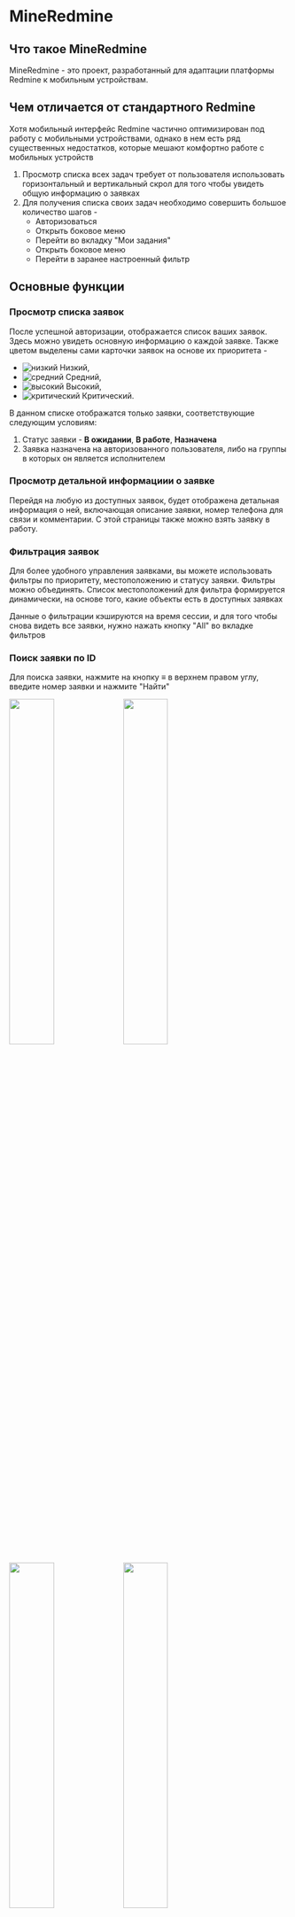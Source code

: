 # MineRedmine

## Что такое MineRedmine
MineRedmine - это проект, разработанный для адаптации платформы Redmine к мобильным устройствам.

## Чем отличается от стандартного Redmine
Хотя мобильный интерфейс Redmine частично оптимизирован под работу с мобильными устройствами, однако в нем есть ряд существенных недостатков, которые мешают комфортно работе с мобильных устройств 
1. Просмотр списка всех задач требует от пользователя использовать горизонтальный и вертикальный скрол для того чтобы увидеть общую информацию о заявках
2. Для получения списка своих задач необходимо совершить большое количество шагов -
   * Авторизоваться
   * Открыть боковое меню
   * Перейти во вкладку "Мои задания"
   * Открыть боковое меню
   * Перейти в заранее настроенный фильтр


## Основные функции

### Просмотр списка заявок
После успешной авторизации, отображается список ваших заявок. Здесь можно увидеть основную информацию о каждой заявке. Также цветом выделены сами карточки заявок на основе их приоритета - 
- ![низкий](https://placehold.it/15/2ad667/000000?text=+) Низкий,
- ![средний](https://placehold.it/15/3a63d9/000000?text=+) Средний,
- ![высокий](https://placehold.it/15/fff333/000000?text=+) Высокий,
-  ![критический](https://placehold.it/15/b03a3e/000000?text=+) Критический.

 В данном списке отображатся только заявки, соответствующие следующим условиям:
 1. Статус заявки - **В ожидании**, **В работе**, **Назначена**
 2. Заявка назначена на авторизованного пользователя, либо на группы в которых он является исполнителем

### Просмотр детальной информациии о заявке
Перейдя на любую из доступных заявок, будет отображена детальная информация о ней, включающая описание заявки, номер телефона для связи и комментарии. С этой страницы также можно взять заявку в работу.

### Фильтрация заявок
Для более удобного управления заявками, вы можете использовать фильтры по приоритету, местоположению и статусу заявки. Фильтры можно объединять.
Список местоположений для фильтра формируется динамически, на основе того, какие объекты есть в доступных заявках

Данные о фильтрации кэшируются на время сессии, и для того чтобы снова видеть все заявки, нужно нажать кнопку "All" во вкладке фильтров

### Поиск заявки по ID
Для поиска заявки, нажмите на кнопку ≡ в верхнем правом углу, введите номер заявки и нажмите "Найти"

<img src="https://github.com/amats6655/MineRedmine/assets/29190747/ef8cf905-f452-4d50-9bf8-6da5c98621ee" width=40%>
<img src="https://github.com/amats6655/MineRedmine/assets/29190747/0bb669da-397a-4889-8000-662014a763e1" width=40%>
<img src="https://github.com/amats6655/MineRedmine/assets/29190747/63e92cae-60bc-4022-9912-9f29b3b642ae" width=40%>
<img src="https://github.com/amats6655/MineRedmine/assets/29190747/fbcc275c-0a09-4834-a2ec-85f32057e74c" width=40%>






